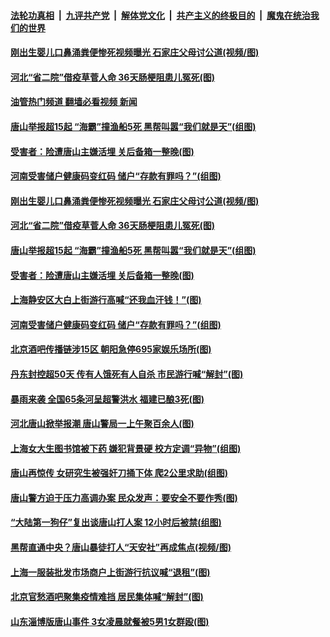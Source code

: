 ####  [法轮功真相](../../../../basic/blob/master/README.md?t=06160702) &nbsp;|&nbsp; [九评共产党](../../../../9ping.md/blob/master/README.md?t=06160702) &nbsp;|&nbsp; [解体党文化](../../../../jtdwh.md/blob/master/README.md?t=06160702)  &nbsp;|&nbsp; [共产主义的终极目的](../../../../gczydzjmd.md/blob/master/README.md?t=06160702) &nbsp;|&nbsp; [魔鬼在统治我们的世界](../../../../mgztzwmdsj.md/blob/master/README.md?t=06160702) 

#### [刚出生婴儿口鼻涌粪便惨死视频曝光 石家庄父母讨公道(视频/图)](../pages/p1/1009291.md?t=06160702) 

#### [河北“省二院”借疫草菅人命 36天肠梗阻患儿冤死(图)](../pages/p1/1009289.md?t=06160702) 

#### [油管热门频道 翻墙必看视频 新闻](http://45.76.130.85:81/youtube.html?06160702)

#### [唐山举报超15起 “海霸”撞渔船5死 黑帮叫嚣“我们就是天”(组图)](../pages/p1/1009271.md?t=06160702) 

#### [受害者：险遭唐山主嫌活埋 关后备箱一整晚(图)](../pages/p1/1009259.md?t=06160702) 


#### [河南受害储户健康码变红码 储户“存款有罪吗？”(组图)](../pages/p1/1009245.md?t=06160702) 

#### [刚出生婴儿口鼻涌粪便惨死视频曝光 石家庄父母讨公道(视频/图)](../pages/p1/1009291.md?t=06160702) 

#### [河北“省二院”借疫草菅人命 36天肠梗阻患儿冤死(图)](../pages/p1/1009289.md?t=06160702) 

#### [唐山举报超15起 “海霸”撞渔船5死 黑帮叫嚣“我们就是天”(组图)](../pages/p1/1009271.md?t=06160702) 

#### [受害者：险遭唐山主嫌活埋 关后备箱一整晚(图)](../pages/p1/1009259.md?t=06160702) 

#### [上海静安区大白上街游行高喊“还我血汗钱！”(图)](../pages/p1/1009257.md?t=06160702) 


#### [河南受害储户健康码变红码 储户“存款有罪吗？”(组图)](../pages/p1/1009245.md?t=06160702) 

#### [北京酒吧传播链涉15区 朝阳急停695家娱乐场所(图)](../pages/p1/1009162.md?t=06160702) 

#### [丹东封控超50天 传有人饿死有人自杀 市民游行喊“解封”(图)](../pages/p1/1009182.md?t=06160702) 

#### [暴雨来袭 全国65条河呈超警洪水 福建已酿3死(图)](../pages/p1/1009160.md?t=06160702) 

#### [河北唐山掀举报潮 唐山警局一上午聚百余人(图)](../pages/p1/1009144.md?t=06160702) 

#### [上海女大生图书馆被下药 嫌犯背景硬 校方定调“异物”(组图)](../pages/p1/1009108.md?t=06160702) 

#### [唐山再惊传 女研究生被强奸刀捅下体 爬2公里求助(组图)](../pages/p1/1009092.md?t=06160702) 

#### [唐山警方迫于压力高调办案 民众发声：要安全不要作秀(图)](../pages/p1/1009084.md?t=06160702) 

#### [“大陆第一狗仔”复出谈唐山打人案 12小时后被禁(组图)](../pages/p1/1009086.md?t=06160702) 

#### [黑帮直通中央？唐山暴徒打人“天安社”再成焦点(视频/图)](../pages/p1/1009078.md?t=06160702) 

#### [上海一服装批发市场商户上街游行抗议喊“退租”(图)](../pages/p1/1009074.md?t=06160702) 


#### [北京官愁酒吧聚集疫情难挡 居民集体喊“解封”(图)](../pages/p1/1009049.md?t=06160702) 

#### [山东淄博版唐山事件 3女凌晨就餐被5男1女群殴(图)](../pages/p1/1009034.md?t=06160702) 

<img src='http://gfw-breaker.win/goodnews/indexes/p1.md' width='0px' height='0px'/>
